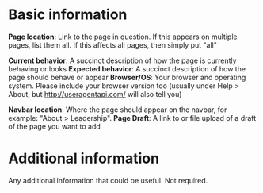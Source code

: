 <!--
    Please read this comment. You may delete it after reading if you wish, but it will not be shown when you submit the request either way.
    Please use the section that applies to your particular issue. Delete anything that does not apply to you.
    We will not accept any content changes or page requests from non-FAMNM members (for obvious reasons), but anyone may submit a bug or style issue.
-->

# Basic information
<!-- SECTION: CONTENT CHANGES AND BUGS/STYLE ISSUES -->
**Page location**: Link to the page in question. If this appears on multiple pages, list them all. If this affects all pages, then simply put "all"
<!-- The next three are only for bugs and style issues -->
**Current behavior**: A succinct description of how the page is currently behaving or looks
**Expected behavior**: A succinct description of how the page should behave or appear
**Browser/OS**: Your browser and operating system. Please include your browser version too (usually under Help > About, but http://useragentapi.com/ will also tell you)
<!-- The three above are only for bugs and style issues -->
<!-- END SECTION: CONTENT CHANGES AND BUGS/STYLE ISSUES -->

<!-- SECTION: PAGE REQUESTS -->
**Navbar location**: Where the page should appear on the navbar, for example: "About > Leadership".
**Page Draft**: A link to or file upload of a draft of the page you want to add
<!-- END SECTION: PAGE REQUESTS -->

# Additional information

Any additional information that could be useful. Not required.

